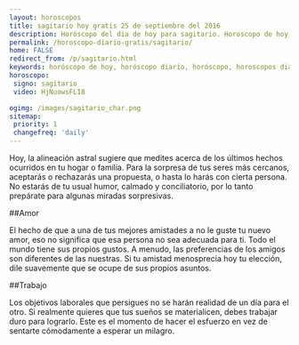 ```yaml
---
layout: horoscopos
title: sagitario hoy gratis 25 de septiembre del 2016 
description: Horóscopo del dia de hoy para sagitario. Horoscopo de hoy 25 de septiembre del 2016. Las predicciones de amor, trabajo, vida personal gratis.
permalink: /horoscopo-diario-gratis/sagitario/
home: FALSE
redirect_from: /p/sagitario.html
keywords: horóscopo de hoy, horóscopo diario, horóscopo, horoscopos diarios gratis del dia de hoy, horóscopo diario gratis,horóscopo 2016, horóscopo esperanza gracia, horoscopo sagitario hoy, horoscop, horóscopos gratis, horoscopo sagitario, horoscopo sagitario 2016, Tarot, Astrologia, Zodíaco, sagitario, horoscopo gratis
horoscopo:
 signo: sagitario
 video: HjNuowsFLI8

ogimg: /images/sagitario_char.png
sitemap:
 priority: 1
 changefreq: 'daily'
---
```



Hoy, la alineación astral sugiere que medites acerca de los últimos hechos ocurridos en tu hogar o familia. Para la sorpresa de tus seres más cercanos, aceptarás o rechazarás una propuesta, o hasta lo harás con cierta persona. No estarás de tu usual humor, calmado y conciliatorio, por lo tanto prepárate para algunas miradas sorpresivas.

##Amor

El hecho de que a una de tus mejores amistades a no le guste tu nuevo amor, eso no significa que esa persona no sea adecuada para ti. Todo el mundo tiene sus propios gustos. A menudo, las preferencias de los amigos son diferentes de las nuestras. Si tu amistad menosprecia hoy tu elección, dile suavemente que se ocupe de sus propios asuntos.

##Trabajo

Los objetivos laborales que persigues no se harán realidad de un día para el otro. Si realmente quieres que tus sueños se materialicen, debes trabajar duro para lograrlo. Este es el momento de hacer el esfuerzo en vez de sentarte cómodamente a esperar un milagro.